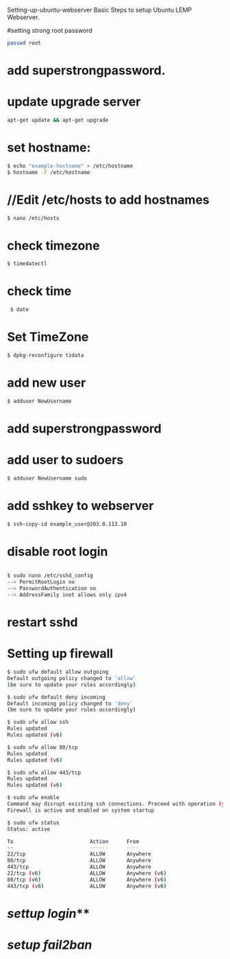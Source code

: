 Setting-up-ubuntu-webserver
Basic Steps to setup Ubuntu LEMP Webserver. 

#setting strong root password 

```bash
passwd root
```

# add superstrongpassword. 


# update upgrade server 
```bash
apt-get update && apt-get upgrade
```


# set hostname: 

```bash
$ echo "example-hostname" > /etc/hostname
$ hostname -F /etc/hostname
```


# //Edit /etc/hosts to add hostnames 
```bash
$ nano /etc/hosts
```


# check timezone 

```bash
$ timedatectl
```


# check time 

```bash
 $ date
```


# Set TimeZone 

```bash
$ dpkg-reconfigure tzdata
```



# add new user 

```bash
$ adduser NewUsername
```

# add superstrongpassword 


# add user to sudoers 

```bash
$ adduser NewUsername sudo
```

# add sshkey to webserver 


```bash
$ ssh-copy-id example_user@203.0.113.10

```


# disable root login 

```bash

$ sudo nano /etc/sshd_config
--> PermitRootLogin no  
--> PasswordAuthentication no  
--> AddressFamily inet allows only ipv4 
```





# restart sshd 

# Setting up firewall 

```bash
$ sudo ufw default allow outgoing
Default outgoing policy changed to 'allow'
(be sure to update your rules accordingly)
```


```bash
$ sudo ufw default deny incoming
Default incoming policy changed to 'deny'
(be sure to update your rules accordingly)
```

```bash
$ sudo ufw allow ssh
Rules updated
Rules updated (v6)

$ sudo ufw allow 80/tcp
Rules updated
Rules updated (v6)

$ sudo ufw allow 443/tcp
Rules updated
Rules updated (v6)

$ sudo ufw enable
Command may disrupt existing ssh connections. Proceed with operation (y|n)? y
Firewall is active and enabled on system startup

```


```bash
$ sudo ufw status
Status: active

To                         Action      From
--                         ------      ----
22/tcp                     ALLOW       Anywhere                  
80/tcp                     ALLOW       Anywhere                  
443/tcp                    ALLOW       Anywhere                  
22/tcp (v6)                ALLOW       Anywhere (v6)             
80/tcp (v6)                ALLOW       Anywhere (v6)             
443/tcp (v6)               ALLOW       Anywhere (v6)   


```

# *****settup login******* 

# *****setup fail2ban***** 
